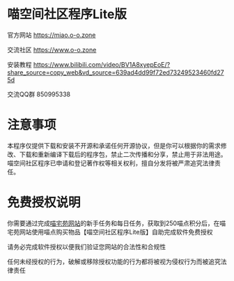 # 喵空间社区程序Lite版

官方网站 https://miao.o-o.zone

交流社区 https://www.o-o.zone

安装教程 https://www.bilibili.com/video/BV1A8xyepEoE/?share_source=copy_web&vd_source=639ad4dd99f72ed73249523460fd275d

交流QQ群 850995338


# 注意事项

本程序仅提供下载和安装不开源和承诺任何开源协议，但是你可以根据你的需求修改、下载和重新编译下载后的程序包，禁止二次传播和分享，禁止用于非法用途。喵空间社区程序已申请和登记著作权等相关权利，擅自分发将被严肃追究法律责任。

# 免费授权说明

你需要通过完成[喵宅苑网站](https://www.o-o.zone)的新手任务和每日任务，获取到250喵点积分后，在喵宅苑网站使用喵点购买物品【喵空间社区程序Lite版】自助完成软件免费授权

请务必完成软件授权以便我们验证您网站的合法性和合规性

任何未经授权的行为，破解或移除授权功能的行为都将被视为侵权行为而被追究法律责任
